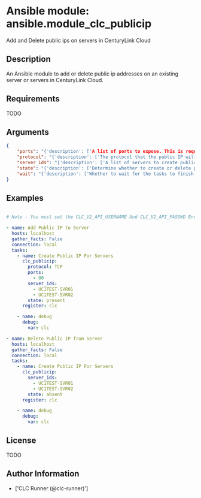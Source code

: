 # Ansible module: ansible.module_clc_publicip


Add and Delete public ips on servers in CenturyLink Cloud

## Description

An Ansible module to add or delete public ip addresses on an existing server or servers in CenturyLink Cloud.

## Requirements

TODO

## Arguments

``` json
{
    "ports": "{'description': ["A list of ports to expose. This is required when state is 'present'"]}",
    "protocol": "{'description': ['The protocol that the public IP will listen for.'], 'default': 'TCP', 'choices': ['TCP', 'UDP', 'ICMP']}",
    "server_ids": "{'description': ['A list of servers to create public ips on.'], 'required': True}",
    "state": "{'description': ['Determine whether to create or delete public IPs. If present module will not create a second public ip if one already exists.'], 'default': 'present', 'choices': ['present', 'absent']}",
    "wait": "{'description': ['Whether to wait for the tasks to finish before returning.'], 'type': 'bool', 'default': True}",
}
```

## Examples


``` yaml

# Note - You must set the CLC_V2_API_USERNAME And CLC_V2_API_PASSWD Environment variables before running these examples

- name: Add Public IP to Server
  hosts: localhost
  gather_facts: False
  connection: local
  tasks:
    - name: Create Public IP For Servers
      clc_publicip:
        protocol: TCP
        ports:
          - 80
        server_ids:
          - UC1TEST-SVR01
          - UC1TEST-SVR02
        state: present
      register: clc

    - name: debug
      debug:
        var: clc

- name: Delete Public IP from Server
  hosts: localhost
  gather_facts: False
  connection: local
  tasks:
    - name: Create Public IP For Servers
      clc_publicip:
        server_ids:
          - UC1TEST-SVR01
          - UC1TEST-SVR02
        state: absent
      register: clc

    - name: debug
      debug:
        var: clc

```

## License

TODO

## Author Information
  - ['CLC Runner (@clc-runner)']
